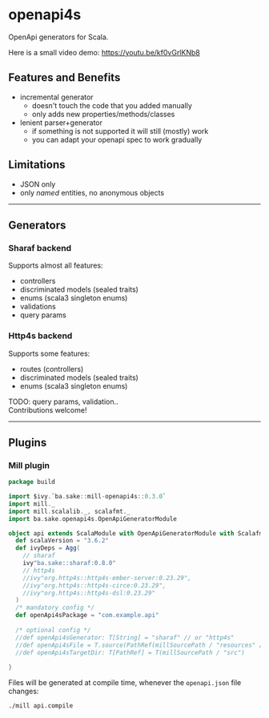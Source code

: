 # openapi4s

OpenApi generators for Scala.

Here is a small video demo: https://youtu.be/kf0vGrlKNb8

## Features and Benefits
- incremental generator
  - doesn't touch the code that you added manually
  - only adds new properties/methods/classes
- lenient parser+generator
  - if something is not supported it will still (mostly) work
  - you can adapt your openapi spec to work gradually

## Limitations
- JSON only
- only *named* entities, no anonymous objects

---

## Generators

### Sharaf backend
Supports almost all features:
- controllers
- discriminated models (sealed traits)
- enums (scala3 singleton enums)
- validations
- query params

### Http4s backend
Supports some features:
- routes (controllers)
- discriminated models (sealed traits)
- enums (scala3 singleton enums)

TODO: query params, validation..  
Contributions welcome!

---

## Plugins

### Mill plugin

```scala
package build

import $ivy.`ba.sake::mill-openapi4s::0.3.0`
import mill._
import mill.scalalib._, scalafmt._
import ba.sake.openapi4s.OpenApiGeneratorModule

object api extends ScalaModule with OpenApiGeneratorModule with ScalafmtModule {
  def scalaVersion = "3.6.2"
  def ivyDeps = Agg(
    // sharaf
    ivy"ba.sake::sharaf:0.8.0"
    // http4s
    //ivy"org.http4s::http4s-ember-server:0.23.29",
    //ivy"org.http4s::http4s-circe:0.23.29",
    //ivy"org.http4s::http4s-dsl:0.23.29"
  )
  /* mandatory config */
  def openApi4sPackage = "com.example.api"
  
  /* optional config */
  //def openApi4sGenerator: T[String] = "sharaf" // or "http4s"
  //def openApi4sFile = T.source(PathRef(millSourcePath / "resources" / "openapi.json"))
  //def openApi4sTargetDir: T[PathRef] = T(millSourcePath / "src")
  
}
```

Files will be generated at compile time, whenever the `openapi.json` file changes:
```shell
./mill api.compile
```

